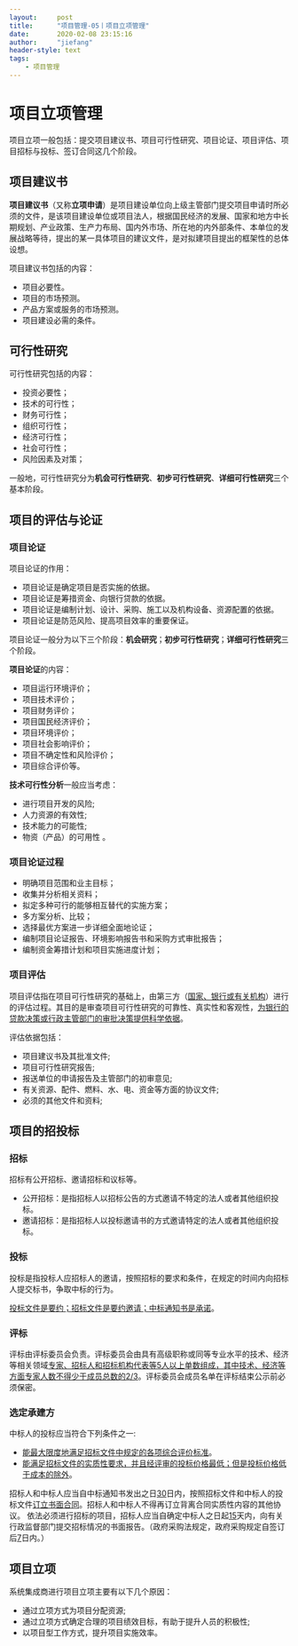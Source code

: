 ```yaml
---
layout:     post
title:      "项目管理-05丨项目立项管理"
date:       2020-02-08 23:15:16
author:     "jiefang"
header-style: text
tags:
    - 项目管理
---
```

# 项目立项管理
项目立项一般包括：提交项目建议书、项目可行性研究、项目论证、项目评估、项目招标与投标、签订合同这几个阶段。
## 项目建议书
**项目建议书**（又称**立项申请**）是项目建设单位向上级主管部门提交项目申请时所必须的文件，是该项目建设单位或项目法人，根据国民经济的发展、国家和地方中长期规划、产业政策、生产力布局、国内外市场、所在地的内外部条件、本单位的发展战略等待，提出的某一具体项目的建议文件，是对拟建项目提出的框架性的总体设想。

项目建议书包括的内容：
- 项目必要性。
- 项目的市场预测。
- 产品方案或服务的市场预测。
- 项目建设必需的条件。

## 可行性研究
可行性研究包括的内容：
- 投资必要性；
- 技术的可行性；
- 财务可行性；
- 组织可行性；
- 经济可行性；
- 社会可行性；
- 风险因素及对策；

一般地，可行性研究分为**机会可行性研究**、**初步可行性研究**、**详细可行性研究**三个基本阶段。

## 项目的评估与论证
### 项目论证
项目论证的作用：
- 项目论证是确定项目是否实施的依据。
- 项目论证是筹措资金、向银行贷款的依据。
- 项目论证是编制计划、设计、采购、施工以及机构设备、资源配置的依据。
- 项目论证是防范风险、提高项目效率的重要保证。

项目论证一般分为以下三个阶段：**机会研究**；**初步可行性研究**；**详细可行性研究**三个阶段。

**项目论证**的内容：
- 项目运行环境评价；
- 项目技术评价；
- 项目财务评价；
- 项目国民经济评价；
- 项目环境评价；
- 项目社会影响评价；
- 项目不确定性和风险评价；
- 项目综合评价等。

**技术可行性分析**一般应当考虑：
- 进行项目开发的风险;
- 人力资源的有效性;
- 技术能力的可能性;
- 物资（产品）的可用性 。

### 项目论证过程
- 明确项目范围和业主目标；
- 收集并分析相关资料；
- 拟定多种可行的能够相互替代的实施方案；
- 多方案分析、比较；
- 选择最优方案进一步详细全面地论证；
- 编制项目论证报告、环境影响报告书和采购方式审批报告；
- 编制资金筹措计划和项目实施进度计划；

### 项目评估
项目评估指在项目可行性研究的基础上，由第三方（<u>国家、银行或有关机构</u>）进行的评估过程。其目的是审查项目可行性研究的可靠性、真实性和客观性，<u>为银行的贷款决策或行政主管部门的审批决策提供科学依据</u>。

评估依据包括：
- 项目建议书及其批准文件;
- 项目可行性研究报告;
- 报送单位的申请报告及主管部门的初审意见;
- 有关资源、配件、燃料、水、电、资金等方面的协议文件;
- 必须的其他文件和资料;

## 项目的招投标
### 招标
招标有公开招标、邀请招标和议标等。
- 公开招标：是指招标人以招标公告的方式邀请不特定的法人或者其他组织投标。
- 邀请招标：是指招标人以投标邀请书的方式邀请特定的法人或者其他组织投标。

### 投标
投标是指投标人应招标人的邀请，按照招标的要求和条件，在规定的时间内向招标人提交标书，争取中标的行为。

<u>投标文件是要约；招标文件是要约邀请；中标通知书是承诺</u>。

### 评标
评标由评标委员会负责。评标委员会由具有高级职称或同等专业水平的技术、经济等相关领域<u>专家、招标人和招标机构代表等5人以上单数组成，其中技术、经济等方面专家人数不得少于成员总数的2/3</u>。评标委员会成员名单在评标结束公示前必须保密。

### 选定承建方
中标人的投标应当符合下列条件之一:
- <u>能最大限度地满足招标文件中规定的各项综合评价标准</u>。
- <u>能满足招标文件的实质性要求，并且经评审的投标价格最低；但是投标价格低于成本的除外</u>。

招标人和中标人应当自中标通知书发出之日<u>30</u>日内，按照招标文件和中标人的投标文件<u>订立书面合同</u>。招标人和中标人不得再订立背离合同实质性内容的其他协议。
依法必须进行招标的项目，招标人应当自确定中标人之日起<u>15</u>天内，向有关行政监督部门提交招标情况的书面报告。（政府采购法规定，政府采购规定自签订后<u>7</u>日内。）

## 项目立项
系统集成商进行项目立项主要有以下几个原因：
- 通过立项方式为项目分配资源;
- 通过立项方式确定合理的项目绩效目标，有助于提升人员的积极性;
- 以项目型工作方式，提升项目实施效率。

